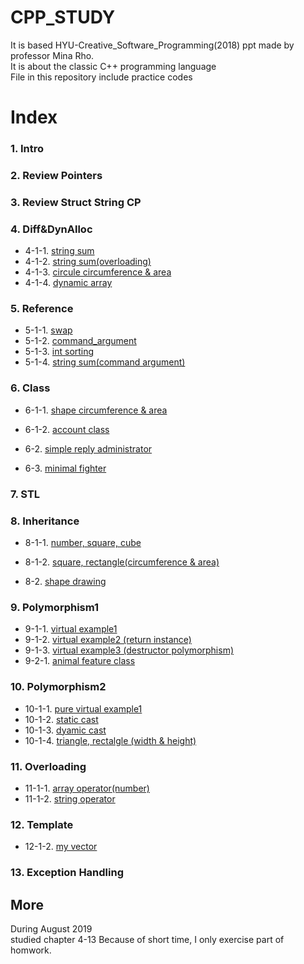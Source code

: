 # CPP_STUDY  
It is based HYU-Creative_Software_Programming(2018) ppt made by professor Mina Rho.  
It is about the classic C++ programming language  
File in this repository include practice codes  


# Index
### 1. Intro
### 2. Review Pointers
### 3. Review Struct String CP
### 4. Diff&DynAlloc
* 4-1-1. [string sum](https://github.com/estela19/CPP_Study/blob/master/Chapter4_DynAlloc/4-1-1.cpp)  
* 4-1-2. [string sum(overloading)](https://github.com/estela19/CPP_Study/blob/master/Chapter4_DynAlloc/4-1-2.cpp)
* 4-1-3. [circule circumference & area](https://github.com/estela19/CPP_Study/blob/master/Chapter4_DynAlloc/4-1-3.cpp)
* 4-1-4. [dynamic array](https://github.com/estela19/CPP_Study/blob/master/Chapter4_DynAlloc/4-1-4.cpp)


### 5. Reference
* 5-1-1. [swap](https://github.com/estela19/CPP_Study/blob/master/Chapter5_Reference/5-1-1.cpp)
* 5-1-2. [command_argument](https://github.com/estela19/CPP_Study/blob/master/Chapter5_Reference/5-1-2.cpp)
* 5-1-3. [int sorting](https://github.com/estela19/CPP_Study/blob/master/Chapter5_Reference/5-1-3.cpp)
* 5-1-4. [string sum(command argument)](https://github.com/estela19/CPP_Study/blob/master/Chapter5_Reference/5-1-4.cpp)


### 6. Class
* 6-1-1. [shape circumference & area](https://github.com/estela19/CPP_Study/blob/master/Chapter6_Class/6-1-1.cpp)
* 6-1-2. [account class](https://github.com/estela19/CPP_Study/blob/master/Chapter6_Class/6-1-2.cpp)

* 6-2. [simple reply administrator](https://github.com/estela19/CPP_Study/blob/master/Chapter6_Class/6-2.cpp)

* 6-3. [minimal fighter](https://github.com/estela19/CPP_Study/blob/master/Chapter6_Class/6-2.cpp)

### 7. STL
### 8. Inheritance
* 8-1-1. [number, square, cube](https://github.com/estela19/CPP_Study/blob/master/Chapter8_Inheritance/8-1-1.cpp)
* 8-1-2. [square, rectangle(circumference & area)](https://github.com/estela19/CPP_Study/blob/master/Chapter8_Inheritance/8-1-2.cpp) 

* 8-2. [shape drawing](https://github.com/estela19/CPP_Study/blob/master/Chapter8_Inheritance/8-2.cpp)

### 9. Polymorphism1
* 9-1-1. [virtual example1](https://github.com/estela19/CPP_Study/blob/master/Chapter9_Polymorphism1/9-1-1.cpp)
* 9-1-2. [virtual example2 (return instance)](https://github.com/estela19/CPP_Study/blob/master/Chapter9_Polymorphism1/9-1-2.cpp)
* 9-1-3. [virtual example3 (destructor polymorphism)](https://github.com/estela19/CPP_Study/blob/master/Chapter9_Polymorphism1/9-1-3.cpp)
* 9-2-1. [animal feature class](https://github.com/estela19/CPP_Study/blob/master/Chapter9_Polymorphism1/9-2-1.cpp)

### 10. Polymorphism2
* 10-1-1. [pure virtual example1](https://github.com/estela19/CPP_Study/blob/master/Chapter10_Cppmore%26Polymorphism2/10-1-1.cpp)
* 10-1-2. [static cast](https://github.com/estela19/CPP_Study/blob/master/Chapter10_Cppmore%26Polymorphism2/10-1-2.cpp)
* 10-1-3. [dyamic cast](https://github.com/estela19/CPP_Study/blob/master/Chapter10_Cppmore%26Polymorphism2/10-1-3.cpp)
* 10-1-4. [triangle, rectalgle (width & height)](https://github.com/estela19/CPP_Study/blob/master/Chapter10_Cppmore%26Polymorphism2/10-1-4.cpp)

### 11. Overloading
* 11-1-1. [array operator(number)](https://github.com/estela19/CPP_Study/blob/master/Chapter11_Overloading/11-1-1.cpp)
* 11-1-2. [string operator](https://github.com/estela19/CPP_Study/blob/master/Chapter11_Overloading/11-1-2.cpp)

### 12. Template
* 12-1-2. [my vector](https://github.com/estela19/CPP_Study/blob/master/Chapter12_Template/12-1-1.cpp)

### 13. Exception Handling

## More
During August 2019  
studied chapter 4-13
Because of short time, I only exercise part of homwork.
